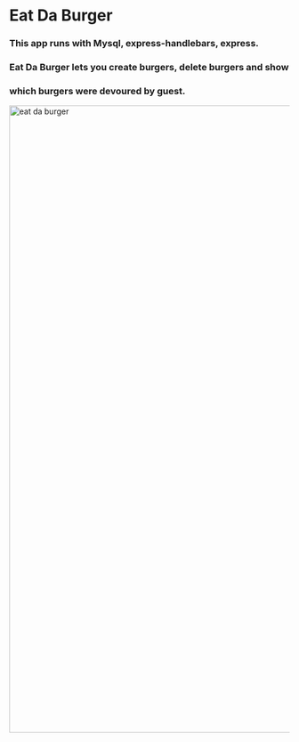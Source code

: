 # Eat Da Burger

### This app runs with Mysql, express-handlebars, express.

### Eat Da Burger lets you create burgers, delete burgers and show
### which burgers were devoured by guest.

 <img width="1128" alt="eat da burger" src="https://user-images.githubusercontent.com/48460328/57988791-310e9880-7a60-11e9-9249-3eea0059588d.PNG">

